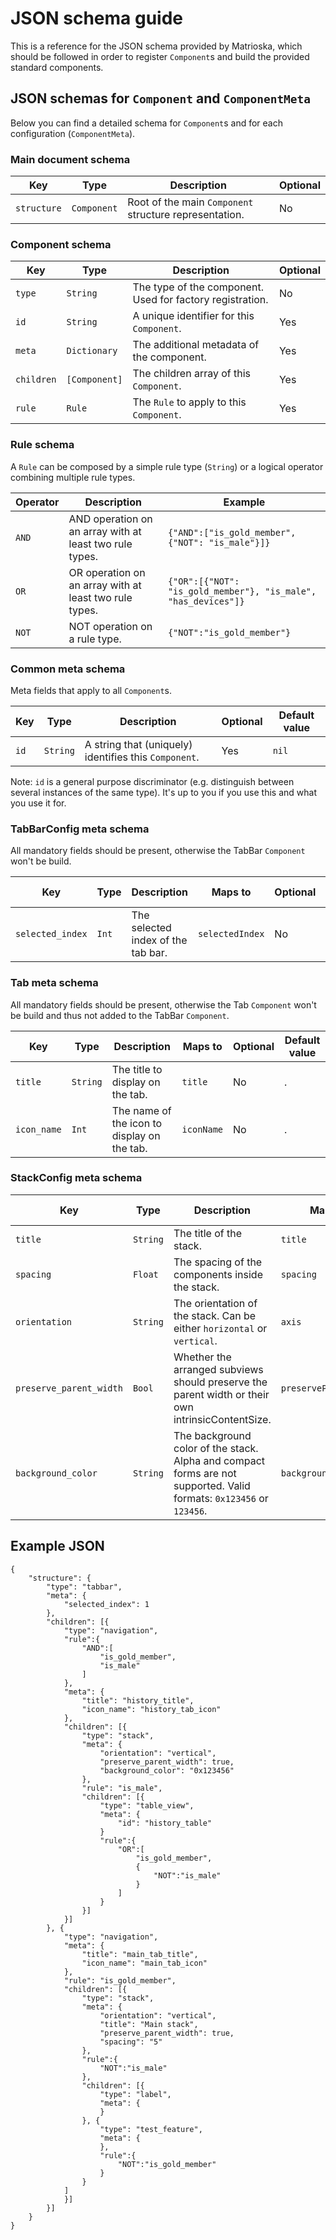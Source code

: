 # JSON schema guide

This is a reference for the JSON schema provided by Matrioska, which should be followed in order to register `Component`s and build the provided standard components.

## JSON schemas for `Component` and `ComponentMeta`

Below you can find a detailed schema for `Component`s and for each configuration (`ComponentMeta`).

### Main document schema

| Key | Type | Description | Optional |
| --- | ---- | ----------- | -------- |
| `structure` | `Component` | Root of the main `Component` structure representation. | No |

### Component schema

| Key | Type | Description | Optional |
| --- | ---- | ----------- | -------- |
| `type` | `String` | The type of the component. Used for factory registration. | No |
| `id` | `String` | A unique identifier for this `Component`. | Yes |
| `meta` | `Dictionary` | The additional metadata of the component. | Yes |
| `children` | `[Component]` | The children array of this `Component`. | Yes |
| `rule` | `Rule` | The `Rule` to apply to this `Component`. | Yes |

### Rule schema

A `Rule` can be composed by a simple rule type (`String`) or a logical operator combining multiple rule types.

| Operator | Description | Example |
| --------- | ------------ | ----------- |
| `AND` | AND operation on an array with at least two rule types. | `{"AND":["is_gold_member", {"NOT": "is_male"}]}` |
| `OR` | OR operation on an array with at least two rule types. | `{"OR":[{"NOT": "is_gold_member"}, "is_male", "has_devices"]}` |
| `NOT` | NOT operation on a rule type. | `{"NOT":"is_gold_member"}` |

### Common meta schema

Meta fields that apply to all `Component`s.

| Key | Type | Description |  Optional | Default value |
| --- | ---- | ----------- |  -------- | ------------- |
| `id` | `String` | A string that (uniquely) identifies this `Component`. | Yes | `nil` |

Note: `id` is a general purpose discriminator (e.g. distinguish between several instances of the same type). It's up to you if you use this and what you use it for.

### TabBarConfig meta schema

All mandatory fields should be present, otherwise the TabBar `Component` won't be build.

| Key | Type | Description | Maps to | Optional | Default value |
| --- | ---- | ----------- | ------- | -------- | ------------- |
| `selected_index` | `Int` | The selected index of the tab bar. | `selectedIndex` | No | . |

### Tab meta schema

All mandatory fields should be present, otherwise the Tab `Component` won't be build and thus not added to the TabBar `Component`.

| Key | Type | Description | Maps to | Optional | Default value |
| --- | ---- | ----------- | ------- | -------- | ------------- |
| `title` | `String` | The title to display on the tab. | `title` | No | . |
| `icon_name` | `Int` | The name of the icon to display on the tab. | `iconName` | No | . |

### StackConfig meta schema

| Key | Type | Description | Maps to | Optional | Default value |
| --- | ---- | ----------- | ------- | -------- | ------------- |
| `title` | `String` | The title of the stack. | `title` | Yes | `nil` |
| `spacing` | `Float` | The spacing of the components inside the stack. | `spacing` | Yes | `10` |
| `orientation` | `String` | The orientation of the stack. Can be either `horizontal` or `vertical`. | `axis` | Yes | `vertical` |
| `preserve_parent_width` | `Bool` | Whether the arranged subviews should preserve the parent width or their own intrinsicContentSize. | `preserveParentWidth` | Yes | `false` |
| `background_color` | `String` | The background color of the stack. Alpha and compact forms are not supported. Valid formats: `0x123456` or `123456`. | `backgroundColor` | Yes | `ffffff`(white) |

## Example JSON

```
{
	"structure": {
		"type": "tabbar",
		"meta": {
			"selected_index": 1
		},
		"children": [{
			"type": "navigation",
			"rule":{
				"AND":[
					"is_gold_member",
					"is_male"
				]
			},
			"meta": {
				"title": "history_title",
				"icon_name": "history_tab_icon"
			},
			"children": [{
				"type": "stack",
				"meta": {
					"orientation": "vertical",
					"preserve_parent_width": true,
					"background_color": "0x123456"
				},
				"rule": "is_male",
				"children": [{
					"type": "table_view",
					"meta": {
						"id": "history_table"
					}
					"rule":{
						"OR":[
							"is_gold_member",
							{
								"NOT":"is_male"
							}
						]
					}
				}]
			}]
		}, {
			"type": "navigation",
			"meta": {
				"title": "main_tab_title",
				"icon_name": "main_tab_icon"
			},
			"rule": "is_gold_member",
			"children": [{
				"type": "stack",
				"meta": {
					"orientation": "vertical",
					"title": "Main stack",
					"preserve_parent_width": true,
					"spacing": "5"
				},
				"rule":{
					"NOT":"is_male"
				},
				"children": [{
					"type": "label",
					"meta": {
					}
				}, {
					"type": "test_feature",
					"meta": {
					},
					"rule":{
						"NOT":"is_gold_member"
					}
				}
			]
			}]
		}]
	}
}
```
